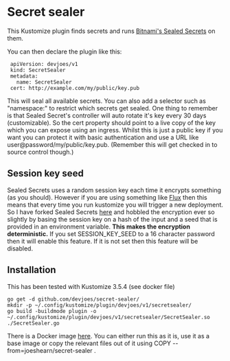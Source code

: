 # Secret sealer

This Kustomize plugin finds secrets and runs [Bitnami's Sealed Secrets](https://github.com/bitnami-labs/sealed-secrets) on them.

You can then declare the plugin like this:

     apiVersion: devjoes/v1
     kind: SecretSealer
     metadata:
       name: SecretSealer
     cert: http://example.com/my/public/key.pub

This will seal all available secrets. You can also add a selector such as "namespace:" to restrict which secrets get sealed. One thing to remember is that Sealed Secret's controller will auto rotate it's key every 30 days (customizable). So the cert property should point to a live copy of the key which you can expose using an ingress. Whilst this is just a public key if you want you can protect it with basic authentication and use a URL like user@password/my/public/key.pub. (Remember this will get checked in to source control though.)

## Session key seed

Sealed Secrets uses a random session key each time it encrypts something (as you should). However if you are using something like [Flux](https://www.weave.works/oss/flux/) then this means that every time you run kustomize you will trigger a new deployment. So I have forked Sealed Secrets [here](https://github.com/devjoes/sealed-secrets/) and hobbled the encryption ever so slightly by basing the session key on a hash of the input and a seed that is provided in an environment variable. **This makes the encryption deterministic.** If you set SESSION_KEY_SEED to a 16 character password then it will enable this feature. If it is not set then this feature will be disabled.

## Installation

This has been tested with Kustomize 3.5.4 (see docker file)

    go get -d github.com/devjoes/secret-sealer/
    mkdir -p ~/.config/kustomize/plugin/devjoes/v1/secretsealer/
    go build -buildmode plugin -o ~/.config/kustomize/plugin/devjoes/v1/secretsealer/SecretSealer.so ./SecretSealer.go

There is a Docker image [here](https://hub.docker.com/r/joeshearn/secret-sealer). You can either run this as it is, use it as a base image or copy the relevant files out of it using COPY --from=joeshearn/secret-sealer .

